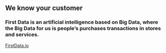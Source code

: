 ## We know your customer
### First Data is an artificial intelligence based on Big Data, where the Big Data for us is people’s purchases transactions in stores and services.
[FirstData.io](https://firstdata.io) 
